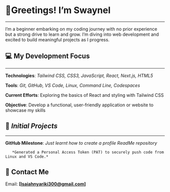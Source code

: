 # 👋Greetings! I’m Swaynel
___
I’m a beginner embarking on my coding journey with no prior experience but a strong drive to learn and grow. I’m diving into web development and excited to build meaningful projects as I progress.

## 💻 My Development Focus
___
**Technologies**: *Tailwind CSS, CSS3, JavaScript, React, Next.js, HTML5*

**Tools**: *Git, GitHub, VS Code, Linux, Command Line, Codespaces*

**Current Efforts**: Exploring the basics of React and styling with Tailwind CSS

**Objective**: Develop a functional, user-friendly application or website to showcase my skills

## 🌱 *Initial Projects*
___
**GitHub Milestone**:       *Just learnt how to create a profile ReadMe repository*

       *Generated a Personal Access Token (PAT) to securely push code from Linux and VS Code.*


## **📧 Contact Me**

Email: **[Isaiahnyariki300@gmail.com]**
